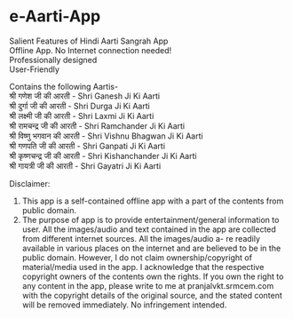 # e-Aarti-App

Salient Features of Hindi Aarti Sangrah App <br>
Offline App. No Internet connection needed!<br>
Professionally designed<br>
User-Friendly<br>

Contains the following Aartis-<br>
श्री गणेश जी की आरती - Shri Ganesh Ji Ki Aarti<br>
श्री दुर्गा जी की आरती - Shri Durga Ji Ki Aarti<br>
श्री लक्ष्मी जी की आरती - Shri Laxmi Ji Ki Aarti<br>
श्री रामचन्द्र जी की आरती - Shri Ramchander Ji Ki Aarti<br>
श्री विष्णु भगवान की आरती - Shri Vishnu Bhagwan Ji Ki Aarti<br>
श्री गणपति जी की आरती - Shri Ganpati Ji Ki Aarti<br>
श्री कृष्णचन्द्र जी की आरती - Shri Kishanchander Ji Ki Aarti<br>
श्री गायत्री जी की आरती - Shri Gayatri Ji Ki Aarti<br>


Disclaimer:<br>
1. This app is a self-contained offline app with a part of the contents from public domain.<br>
2. The purpose of app is to provide entertainment/general information to user. All the images/audio 
and text contained in the app are collected from different internet sources. All the images/audio a-
re readily available in various places on the internet and are believed to be in the public domain. 
However, I do not claim ownership/copyright of material/media used in the app. I acknowledge that 
the respective copyright owners of the contents own the rights. If you own the right to any content 
in the app, please write to me at pranjalvkt.srmcem.com with the copyright details of the original source, 
and the stated content will be removed immediately. No infringement intended.
